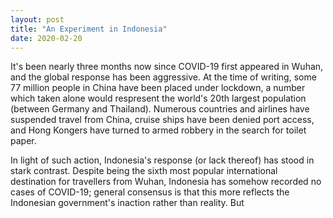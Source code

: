 ```yaml
---
layout: post
title: "An Experiment in Indonesia"
date: 2020-02-20
---
```


It\'s been nearly three months now since COVID-19 first appeared in Wuhan, and the global response has been aggressive. At the time of writing, some 77 million people in China have been placed under lockdown, a number which taken alone would respresent the world\'s 20th largest population (between Germany and Thailand). Numerous countries and airlines have suspended travel from China, cruise ships have been denied port access, and Hong Kongers have turned to armed robbery in the search for toilet paper.

In light of such action, Indonesia\'s response (or lack thereof) has stood in stark contrast. Despite being the sixth most popular international destination for travellers from Wuhan, Indonesia has somehow recorded no cases of COVID-19; general consensus is that this more reflects the Indonesian government\'s inaction rather than reality. But 
